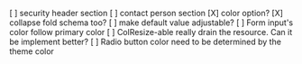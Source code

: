 [ ] security header section
[ ] contact person section
[X] color option?
[X] collapse fold schema too?
[ ] make default value adjustable?
[ ] Form input's color follow primary color
[ ] ColResize-able really drain the resource. Can it be implement better?
[ ] Radio button color need to be determined by the theme color